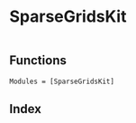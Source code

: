 # SparseGridsKit

```@contents
```

## Functions

```@autodocs
Modules = [SparseGridsKit]
```

## Index

```@index
```